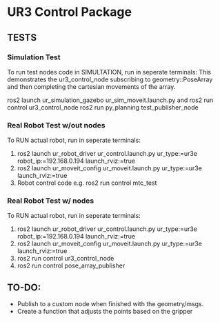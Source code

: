 # UR3 Control Package

## TESTS
### Simulation Test
To run test nodes code in SIMULTATION, run in seperate terminals:
This demonstrates the ur3_control_node subscribing to geometry::PoseArray
and then completing the cartesian movements of the array.

ros2 launch ur_simulation_gazebo ur_sim_moveit.launch.py
and 
ros2 run control ur3_control_node
ros2 run py_planning test_publisher_node

<!-- ### Simplified Simulation Test (with workspace auto‑sourcing)

* **One‑time setup**: Add your workspace’s setup file to your shell startup (e.g. `~/.bashrc` or `~/.zshrc`), replacing the path with your own workspace:
    echo "source /path/to/your/ros2_ws/install/setup.bash" >> ~/.bashrc
 
Or manually source in each new terminal:
source /path/to/your/ros2_ws/install/setup.bash

Commands to run:
* **Terminal 1: Gazebo + MoveIt** ros2 launch ur_simulation_gazebo ur_sim_moveit.launch.py 
* **Terminal 2: UR3 control node** ros2 run control ur3_control_node 
* **Terminal 3: PoseArray publisher** ros2 run control pose_array_publisher -->


### Real Robot Test w/out nodes
To RUN actual robot, run in seperate terminals:
1. ros2 launch ur_robot_driver ur_control.launch.py ur_type:=ur3e robot_ip:=192.168.0.194 launch_rviz:=true
2. ros2 launch ur_moveit_config ur_moveit.launch.py ur_type:=ur3e launch_rviz:=true
3. Robot control code e.g. ros2 run control mtc_test

### Real Robot Test w/ nodes
To RUN actual robot, run in seperate terminals:
1. ros2 launch ur_robot_driver ur_control.launch.py ur_type:=ur3e robot_ip:=192.168.0.194 launch_rviz:=true
2. ros2 launch ur_moveit_config ur_moveit.launch.py ur_type:=ur3e launch_rviz:=true
3. ros2 run control ur3_control_node
4. ros2 run control pose_array_publisher


## TO-DO:
* Publish to a custom node when finished with the geometry/msgs.
* Create a function that adjusts the points based on the gripper


